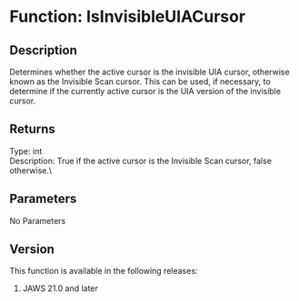 # Function: IsInvisibleUIACursor

## Description

Determines whether the active cursor is the invisible UIA cursor,
otherwise known as the Invisible Scan cursor. This can be used, if
necessary, to determine if the currently active cursor is the UIA
version of the invisible cursor.

## Returns

Type: int\
Description: True if the active cursor is the Invisible Scan cursor,
false otherwise.\

## Parameters

No Parameters

## Version

This function is available in the following releases:

1.  JAWS 21.0 and later
